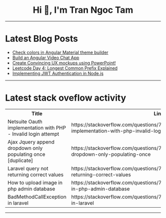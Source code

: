 <h1 align="center">Hi 👋, I'm Tran Ngoc Tam</h1>

---

# Latest Blog Posts 
<!-- BLOG-POST-LIST:START -->
- [Check colors in Angular Material theme builder](https://dev.to/ngmaterialdev/check-colors-in-angular-material-theme-builder-poi)
- [Build an Angular Video Chat App](https://dev.to/amosgyamfi/build-an-angular-video-chat-app-3g9c)
- [Create Convincing UX mockups using PowerPoint!](https://dev.to/chandruchiku/eye-catching-ux-mockups-using-powerpoint-544a)
- [Leetcode Day 4: Longest Common Prefix Explained](https://dev.to/simona-cancian/leetcode-day-4-longest-common-prefix-explained-62n)
- [Implementing JWT Authentication in Node.js](https://dev.to/mbugua70/implementing-jwt-authentication-in-nodejs-3m8g)
<!-- BLOG-POST-LIST:END -->

---

# Latest stack oveflow activity
<table>
  <tr><th>Title</th><th>Link</th></tr>
  <!-- STACKOVERFLOW:START --><tr><td>Netsuite Oauth implementation with PHP - Invalid login attempt</td><td>https://stackoverflow.com/questions/78709585/netsuite-oauth-implementation-with-php-invalid-login-attempt</td></tr><tr><td>Ajax Jquery append dropdown only populating once [duplicate]</td><td>https://stackoverflow.com/questions/78709577/ajax-jquery-append-dropdown-only-populating-once</td></tr><tr><td>Laravel query not returning correct values</td><td>https://stackoverflow.com/questions/78709497/laravel-query-not-returning-correct-values</td></tr><tr><td>How to upload image in php admin database</td><td>https://stackoverflow.com/questions/78709491/how-to-upload-image-in-php-admin-database</td></tr><tr><td>BadMethodCallException in laravel</td><td>https://stackoverflow.com/questions/78709390/badmethodcallexception-in-laravel</td></tr><!-- STACKOVERFLOW:END -->
</table>

---


